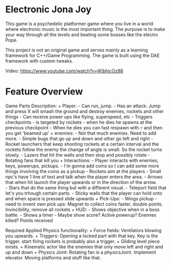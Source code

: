 # Electronic Jona Joy

This game is a psychedelic platformer game where you live in a world 
where electronic music is the most important thing. The purpose is 
to make your way through all the levels and beating some bosses like 
the electro Pope.

This project is not an original game and serves mainly as a learning framework for C++/Game Programming. The game is built using the DAE framework with custom tweaks.

Video: https://www.youtube.com/watch?v=jKIbhicOz88 

# Feature Overview
Game Parts Description:
	+ Player:
		- Can run, jump.
		- Has an attack: Jump and press X will smash the ground and destroy enemies, rockets and other things
		- Can receive power ups like flying, superspeed, etc
		- Triggers checkpoints
		- is targeted by rockets
		- when he dies he spawns at the previous checkpoint
		- When he dies you can fast respawn with `r` and then you get 'beamed up'
	+ enemies:
		- Not that much enemies. Need to add more.
		- Simple bugs that go up and down and other go left and right
		- Rocket launchers that keep shooting rockets at a certain interval and the rockets follow the enemy the change of angle is small. So the rocket turns slowly.
		- Lazers that hit the walls and then stop and possibly rotate
		- Rotating fans that kill you
	+ Interactions:
		- Player interacts with enemies, keys, powerups, pickups.
		- I'm gonna add coins so I can add some more things involving the coins as a pickup
		- Rockets aim at the players
		- Small npc's have 1 line of text and talk when the player enters the area.
		- Arrows that when hit launch the player upwards or in the direction of the arrow.		
		- Stars that do the same thing but with a different visual.
		- Teleport field that let's you trhough certain parts.
		- Sticky walls that the player can hold onto and when space is pressed slide upwards
	+ Pick-Ups:
		- Wings pickup
		- need to invent own pick ups: Magnet to collect coins faster, double points. Invincibility, remove all rockets
	+ HUD: 
		- Shows objective when in a boss battle.
		- Shows a timer
		- Maybe show score? Active powerup? Enemies killed? Points received
		

Required Applied Physics functionality:
	+ Force fields: Ventilators blowing you upwards.
	+ Triggers: Opening a locked part with that key. Key is the trigger. start firing rockets is probably also a trigger.
	+ Gliding level piece exists.
	+ Kinematic actor like the enemies that only move left and right and up and down
	+ Physics Joint:  Rotating fan is a physicsJoint. Implement elevator. Moving platforms and stuff like that.